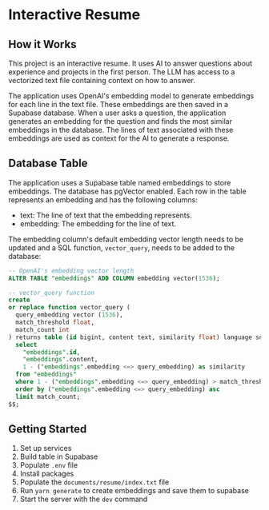 # Interactive Resume

## How it Works

This project is an interactive resume. It uses AI to answer questions about experience and projects in the first person. The LLM has access to a vectorized text file containing context on how to answer.

The application uses OpenAI's embedding model to generate embeddings for each line in the text file. These embeddings are then saved in a Supabase database. When a user asks a question, the application generates an embedding for the question and finds the most similar embeddings in the database. The lines of text associated with these embeddings are used as context for the AI to generate a response.

## Database Table

The application uses a Supabase table named embeddings to store embeddings. The database has pgVector enabled. Each row in the table represents an embedding and has the following columns:

- text: The line of text that the embedding represents.
- embedding: The embedding for the line of text.

The embedding column's default embedding vector length needs to be updated and a SQL function, `vector_query`, needs to be added to the database:

```sql
-- OpenAI's embedding vector length
ALTER TABLE "embeddings" ADD COLUMN embedding vector(1536);

-- vector_query function
create
or replace function vector_query (
  query_embedding vector (1536),
  match_threshold float,
  match_count int
) returns table (id bigint, content text, similarity float) language sql stable as $$
  select
    "embeddings".id,
    "embeddings".content,
    1 - ("embeddings".embedding <=> query_embedding) as similarity
  from "embeddings"
  where 1 - ("embeddings".embedding <=> query_embedding) > match_threshold
  order by ("embeddings".embedding <=> query_embedding) asc
  limit match_count;
$$;
```

## Getting Started

1. Set up services
2. Build table in Supabase
3. Populate `.env` file
4. Install packages
5. Populate the `documents/resume/index.txt` file
6. Run `yarn generate` to create embeddings and save them to supabase
7. Start the server with the `dev` command
